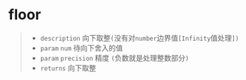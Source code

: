 #  floor

> - `description` 向下取整`(`没有对`number`边界值`[Infinity`值处理`])`
> - `param` `num` 待向下舍入的值
> - `param` `precision` 精度 `(`负数就是处理整数部分`)`
> - `returns` 向下取整
